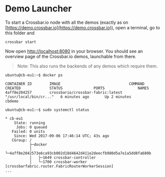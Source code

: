 # Demo Launcher

To start a Crossbar.io node with all the demos (exactly as on [https://demo.crossbar.io](https://demo.crossbar.io)), open a terminal, go to this folder and

```console
crossbar start
```

Now open [http://localhost:8080](http://localhost:8080) in your browser. You should see an overview page of the Crossbar.io demos, launchable from there.

> Note: This also runs the backends of any demos which require them.




```console
ubuntu@cb-eu1:~$ docker ps

CONTAINER ID        IMAGE                               COMMAND                  CREATED             STATUS              PORTS               NAMES
4aff8e204257        crossbario/crossbar-fabric:latest   "/usr/local/bin/cr..."   6 minutes ago       Up 2 minutes                            cbdemo
```


```
ubuntu@cb-eu1:~$ sudo systemctl status

* cb-eu1
    State: running
     Jobs: 0 queued
   Failed: 0 units
    Since: Wed 2017-09-06 17:46:14 UTC; 43s ago
   CGroup: /
           ├─docker
           │ └─4aff8e2042573e6ca93cb002d18d4642d411e2deecfb980d5a7e1a5dd8fa680b
           │   ├─1649 crossbar-controller
           │   └─1700 crossbar-worker [crossbarfabric.router.FabricRouterWorkerSession]
...
```
